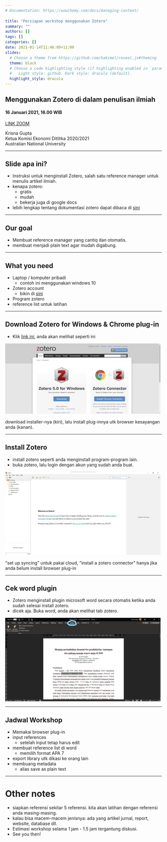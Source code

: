 ```yaml
---
# Documentation: https://wowchemy.com/docs/managing-content/

title: "Persiapan workshop menggunakan Zotero"
summary: ""
authors: []
tags: []
categories: []
date: 2021-01-14T11:46:09+11:00
slides:
  # Choose a theme from https://github.com/hakimel/reveal.js#theming
  theme: black
  # Choose a code highlighting style (if highlighting enabled in `params.toml`)
  #   Light style: github. Dark style: dracula (default).
  highlight_style: dracula
---
```


## Menggunakan Zotero di dalam penulisan ilmiah  
#### 16 Januari 2021, 16.00 WIB  

[LINK ZOOM](https://anu.zoom.us/j/81268573633?pwd=azdiSGZxV3JTckV0TXAxeHQxQjNvdz09)  

Krisna Gupta  
Ketua Komisi Ekonomi Ditlitka 2020/2021  
Australian National University  

---

## Slide apa ini?

- Instruksi untuk menginstall Zotero, salah satu reference manager untuk menulis artikel ilmiah.
- kenapa zotero:
  - gratis
  - mudah
  - bekerja juga di google docs
- lebih lengkap tentang dokumentasi zotero dapat dibaca di [sini](https://www.zotero.org/support/quick_start_guide)

---

## Our goal

- Membuat reference manager yang cantiq dan otomatis.
- membuat menjadi plain text agar mudah digabung.

---

## What you need

- Laptop / komputer pribadi
  - contoh ini menggunakan windows 10
- Zotero account
  - bikin di [sini](https://www.google.com/search?client=firefox-b-d&q=zotero+account)
- Program zotero
- reference list untuk latihan

---

## Download Zotero for Windows & Chrome plug-in

- Klik [link ini](https://www.zotero.org/download/), anda akan melihat seperti ini

![a](install11.jpg)

download installer-nya (kiri), lalu install plug-innya utk browser kesayangan anda (kanan).

---

## Install Zotero

- install zotero seperti anda menginstall program-program lain.
- buka zotero, lalu login dengan akun yang sudah anda buat.

![a](install22.jpg)

"set up syncing" untuk pakai cloud, "install a zotero connector" hanya jika anda belum install browser plug-in 

---

## Cek word plugin

- Zotero menginstall plugin microsoft word secara otomatis ketika anda sudah selesai install zotero.
- dicek aja. Buka word, anda akan melihat tab zotero.

![a](install33.jpg)

---

## Jadwal Workshop

- Memakai browser plug-in
- input references
  - setelah input tetap harus edit
- membuat reference list di word
  - memilih format APA 7
- export library utk dikasi ke orang lain
- membuang metadata
  - alias save as plain text

---

# Other notes

- siapkan referensi sekitar 5 referensi. kita akan latihan dengan referensi anda masing-masing.
- kalau bisa macem-macem jenisnya: ada yang artikel jurnal, report, website, database dll.
- Estimasi workshop selama 1 jam - 1.5 jam tergantung diskusi.
- See you then!